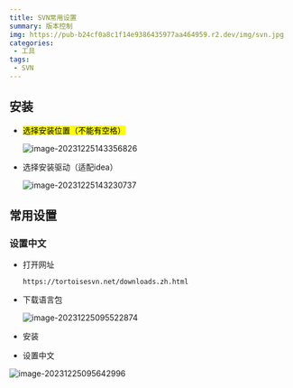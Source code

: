 ```yaml
---
title: SVN常用设置
summary: 版本控制
img: https://pub-b24cf0a8c1f14e9386435977aa464959.r2.dev/img/svn.jpg
categories:
 - 工具
tags:
 - SVN
---
```


## 安装

- <mark>选择安装位置（不能有空格）</mark>
  
  ![image-20231225143356826](https://pub-b24cf0a8c1f14e9386435977aa464959.r2.dev/img/20231225143358.png)

- 选择安装驱动（适配idea）
  
  ![image-20231225143230737](https://pub-b24cf0a8c1f14e9386435977aa464959.r2.dev/img/20231225143232.png)

## 常用设置

### 设置中文

- 打开网址
  
  ```http
  https://tortoisesvn.net/downloads.zh.html
  ```

- 下载语言包
  
  ![image-20231225095522874](https://pub-b24cf0a8c1f14e9386435977aa464959.r2.dev/img/20231225095524.png)

- 安装

- 设置中文

![image-20231225095642996](https://pub-b24cf0a8c1f14e9386435977aa464959.r2.dev/img/20231225095644.png)
